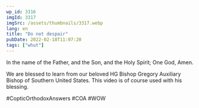 ```yaml
---
wp_id: 3316
imgId: 3317
imgSrc: /assets/thumbnails/3317.webp
lang: en
title: "Do not despair"
pubDate: 2022-02-18T11:07:20
tags: ["whut"]
---
```


<!-- page: 6 -->

<p>In the name of the Father, and the Son, and the Holy Spirit; One God, Amen.</p>
<p>We are blessed to learn from our beloved HG Bishop Gregory Auxiliary Bishop of Southern United States. This video is of course used with his blessing.</p>
<p>#CopticOrthodoxAnswers #COA #WOW</p>
